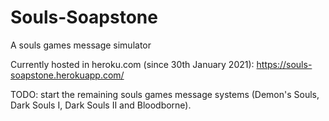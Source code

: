 # Souls-Soapstone
A souls games message simulator

Currently hosted in heroku.com (since 30th January 2021): https://souls-soapstone.herokuapp.com/


TODO:
start the remaining souls games message systems (Demon's Souls, Dark Souls I, Dark Souls II and Bloodborne).
<!-- Reminder: make sure you can't submit edited messages to the DB (maybe by changing the sendToDB function in ds3.js) -->
<!-- 1. change the main page to localhost/ds3 so I can start adding submitted templates to the database -->
<!-- 2. a button to submit a template, creating a path number and sending it to the DB
2a. make sure there's no duplicate path or message -->
<!-- 2.b make sure ds3_front redirects to the template link when a repeat message is attempted. -->
<!-- 3. a way to enter a path in the URL and it loading a page with the message
3a. create a .ejs view that will be pretty much a copy of ds3.ejs but it shows just the template, being able to appraise and disparge
3b. in ds3.js, do something like a router.get('/:path',...) that will get that path from the database and fill the template in -->
<!-- 3.c Create logic to change medalion according to appraisals -->
<!-- 4. create main page that has all messages with their corresponding URL paths -->
<!-- 4a. create a container where all the mini templates will go to -->
<!-- 4b. create a functioning search box to look for messages -->
<!-- 4c. add click listener on mini templates to visit them -->
<!-- 4d. add homeward bone in ds3 and templates to return to main page -->
